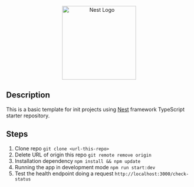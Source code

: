 <p align="center">
  <a href="http://nestjs.com/" target="blank"><img src="https://nestjs.com/img/logo-small.svg" width="200" alt="Nest Logo" /></a>
</p>

[circleci-image]: https://img.shields.io/circleci/build/github/nestjs/nest/master?token=abc123def456
[circleci-url]: https://circleci.com/gh/nestjs/nest

## Description

This is a basic template for init projects using [Nest](https://github.com/nestjs/nest) framework TypeScript starter repository.

## Steps

1. Clone repo `git clone <url-this-repo>`
2. Delete URL of origin this repo `git remote remove origin`
3. Installation dependency `npm install && npm update`
4. Running the app in development mode `npm run start:dev`
5. Test the health endpoint doing a request `http://localhost:3000/check-status`
